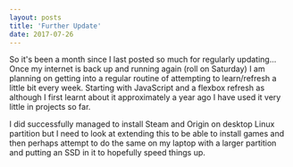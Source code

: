 ```yaml
---
layout: posts
title: 'Further Update'
date: 2017-07-26
---
```


So it's been a month since I last posted so much for regularly updating... Once my internet is back up and running again (roll on Saturday) I am planning on getting into a regular routine of attempting to learn/refresh a little bit every week. Starting with JavaScript and a flexbox refresh as although I first learnt about it approximately a year ago I have used it very little in projects so far.

I did successfully managed to install Steam and Origin on desktop Linux partition but I need to look at extending this to be able to install games and then perhaps attempt to do the same on my laptop with a larger partition and putting an SSD in it to hopefully speed things up.
